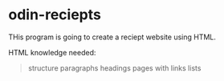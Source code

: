 # odin-reciepts

THis program is going to create a reciept website using HTML.

HTML knowledge needed:
> structure
> paragraphs
> headings
> pages with links
> lists